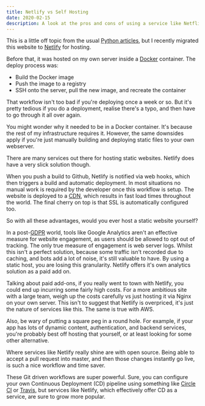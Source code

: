 ```yaml
---
title: Netlify vs Self Hosting
date: 2020-02-15
description: A look at the pros and cons of using a service like Netflify to host a static website, vs self hosting.
---
```


This is a little off topic from the usual [Python articles](..), but I recently migrated this website to [Netlify](https://www.netlify.com/) for hosting.

Before that, it was hosted on my own server inside a [Docker](https://www.docker.com/) container. The deploy process was:

 * Build the Docker image
 * Push the image to a registry
 * SSH onto the server, pull the new image, and recreate the container

That workflow isn't too bad if you're deploying once a week or so. But it's pretty tedious if you do a deployment, realise there's a typo, and then have to go through it all over again.

You might wonder why it needed to be in a Docker container. It's because the rest of my infrastructure requires it. However, the same downsides apply if you're just manually building and deploying static files to your own webserver.

There are many services out there for hosting static websites. Netlify does have a very slick solution though.

When you push a build to Github, Netlify is notified via web hooks, which then triggers a build and automatic deployment. In most situations no manual work is required by the developer once this workflow is setup. The website is deployed to a [CDN](https://en.wikipedia.org/wiki/Content_delivery_network), which results in fast load times throughout the world. The final cherry on top is that SSL is automatically configured too.

So with all these advantages, would you ever host a static website yourself?

In a post-[GDPR](https://en.wikipedia.org/wiki/General_Data_Protection_Regulation) world, tools like Google Analytics aren't an effective measure for website engagement, as users should be allowed to opt out of tracking. The only true measure of engagement is web server logs. Whilst this isn't a perfect solution, because some traffic isn't recorded due to caching, and bots add a lot of noise, it's still valuable to have. By using a static host, you are losing this granularity. Netlify offers it's own analytics solution as a paid add on.

Talking about paid add-ons, if you really went to town with Netlify, you could end up incurring some fairly high costs. For a more ambitious site with a large team, weigh up the costs carefully vs just hosting it via Nginx on your own server. This isn't to suggest that Netlify is overpriced, it's just the nature of services like this. The same is true with AWS.

Also, be wary of putting a square peg in a round hole. For example, if your app has lots of dynamic content, authentication, and backend services, you're probably best off hosting that yourself, or at least looking for some other alternative.

Where services like Netlify really shine are with open source. Being able to accept a pull request into master, and then those changes instantly go live, is such a nice workflow and time saver.

These Git driven workflows are super powerful. Sure, you can configure your own Continuous Deployment (CD) pipeline using something like [Circle CI](https://circleci.com/) or [Travis](https://travis-ci.com/), but services like Netlify, which effectively offer CD as a service, are sure to grow more popular.
